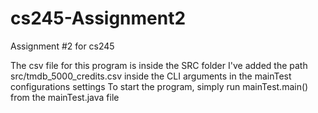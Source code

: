 # cs245-Assignment2
Assignment #2 for cs245

The csv file for this program is inside the SRC folder
I've added the path src/tmdb_5000_credits.csv inside the CLI arguments in the mainTest configurations settings 
To start the program, simply run mainTest.main() from the mainTest.java file


